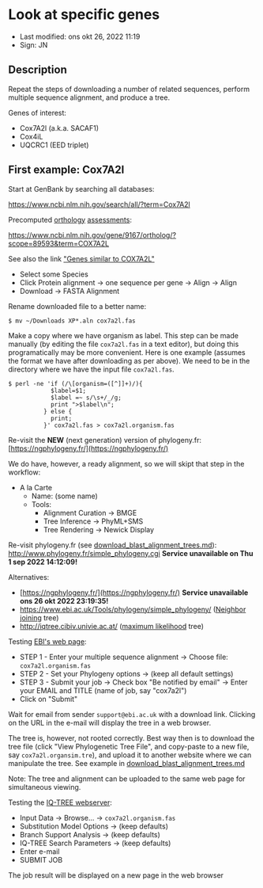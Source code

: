 # Look at specific genes

- Last modified: ons okt 26, 2022  11:19
- Sign: JN

## Description

Repeat the steps of downloading a number of related sequences,
perform multiple sequence alignment, and produce a tree.

Genes of interest:

- Cox7A2l (a.k.a. SACAF1)
- Cox4iL
- UQCRC1 (EED triplet)

## First example: Cox7A2l

Start at GenBank by searching all databases:

<https://www.ncbi.nlm.nih.gov/search/all/?term=Cox7A2l>

Precomputed
[orthology](https://en.wikipedia.org/wiki/Sequence_homology#Orthology)
[assessments](https://www.ncbi.nlm.nih.gov/kis/info/how-are-orthologs-calculated/):

<https://www.ncbi.nlm.nih.gov/gene/9167/ortholog/?scope=89593&term=COX7A2L>

See also the link ["Genes similar to COX7A2L"](https://www.ncbi.nlm.nih.gov/gene/9167/ortholog/similargenes/)

- Select some Species
- Click Protein alignment -> one sequence per gene -> Align -> Align
- Download -> FASTA Alignment

Rename downloaded file to a better name:

    $ mv ~/Downloads XP*.aln cox7a2l.fas

Make a copy where we have organism as label. This step can be made manually (by
editing the file `cox7a2l.fas` in a text editor), but doing this
programatically may be more convenient. Here is one example (assumes the format
we have after downloading as per above). We need to be in the directory where
we have the input file `cox7a2l.fas`.

    $ perl -ne 'if (/\[organism=([^]]+)/){
                $label=$1;
                $label =~ s/\s+/_/g;
                print ">$label\n";
              } else {
                print;
              }' cox7a2l.fas > cox7a2l.organism.fas


Re-visit the **NEW** (next generation) version of phylogeny.fr:
[https://ngphylogeny.fr/](https://ngphylogeny.fr/)

We do have, however, a ready alignment, so we will skipt that step in the workflow:

- A la Carte
    - Name: (some name)
    - Tools:
        - Alignment Curation -> BMGE
        - Tree Inference -> PhyML+SMS
        - Tree Rendering -> Newick Display



Re-visit phylogeny.fr (see
[download_blast_alignment_trees.md](download_blast_alignment_trees.md)):
<http://www.phylogeny.fr/simple_phylogeny.cgi> **Service unavailable on Thu 1
sep 2022 14:12:09!**

Alternatives:

- [https://ngphylogeny.fr/](https://ngphylogeny.fr/) **Service unavailable ons 26 okt 2022 23:19:35!**
- <https://www.ebi.ac.uk/Tools/phylogeny/simple_phylogeny/> ([Neighbor
  joining](https://en.wikipedia.org/wiki/Neighbor_joining) tree)
- <http://iqtree.cibiv.univie.ac.at/> ([maximum
  likelihood](https://en.wikipedia.org/wiki/Computational_phylogenetics#Maximum_likelihood)
  tree)

Testing [EBI's web page](https://www.ebi.ac.uk/Tools/phylogeny/simple_phylogeny/):

- STEP 1 - Enter your multiple sequence alignment -> Choose file:
  `cox7a2l.organism.fas`
- STEP 2 - Set your Phylogeny options -> (keep all default settings)
- STEP 3 - Submit your job -> Check box "Be notified by email" -> Enter your
  EMAIL and TITLE (name of job, say "cox7a2l")
- Click on "Submit"

Wait for email from sender `support@ebi.ac.uk` with a download link.
Clicking on the URL in the e-mail will display the tree in a web browser.

The tree is, however, not rooted correctly. Best way then is to download the
tree file (click "View Phylogenetic Tree File", and copy-paste to a new file,
say `cox7a2l.organsim.tre`), and upload it to another website where we can
manipulate the tree.  See example in
[download_blast_alignment_trees.md](download_blast_alignment_trees.md)

Note: The tree and alignment can be uploaded to the same web page for
simultaneous viewing.

Testing the [IQ-TREE webserver](http://iqtree.cibiv.univie.ac.at/):

- Input Data -> Browse... -> `cox7a2l.organism.fas`
- Substitution Model Options -> (keep defaults)
- Branch Support Analysis ->  (keep defaults)
- IQ-TREE Search Parameters -> (keep defaults)
- Enter e-mail
- SUBMIT JOB

The job result will be displayed on a new page in the web browser
